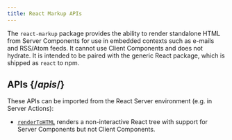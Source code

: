 ```yaml
---
title: React Markup APIs
---
```


<Intro>

The `react-markup` package provides the ability to render standalone HTML from Server Components for use in embedded contexts such as e-mails and RSS/Atom feeds. 
It cannot use Client Components and does not hydrate. It is intended to be paired with the generic React package, which is shipped as `react` to npm.

</Intro>

## APIs {/*apis*/}

These APIs can be imported from the React Server environment (e.g. in Server Actions):

* [`renderToHTML`](/reference/react-markup/renderToHTML) renders a non-interactive React tree with support for Server Components but not Client Components. 
